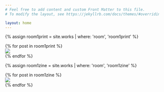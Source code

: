 ```yaml
---
# Feel free to add content and custom Front Matter to this file.
# To modify the layout, see https://jekyllrb.com/docs/themes/#overriding-theme-defaults

layout: home
---
```


{% assign room1print = site.works | where: 'room', 'room1print' %}

<div class="prints room1 flex-row">
  {% for post in room1print %}
  <div class="print product">
  	 <a href="{{site.baseurl}}{{post.url}}"><img src="{{site.baseurl}}/img/products/{{post.img1}}"></a>
</div>
  {% endfor %}
</div>

{% assign room1zine = site.works | where: 'room', 'room1zine' %}

<div class="zines room1 flex-row">
  {% for post in room1zine %}
   <div class="zine product">
  	 <a href="{{site.baseurl}}{{post.url}}"><img src="{{site.baseurl}}/img/products/{{post.img1}}"></a>
</div>
  {% endfor %}
</div>
